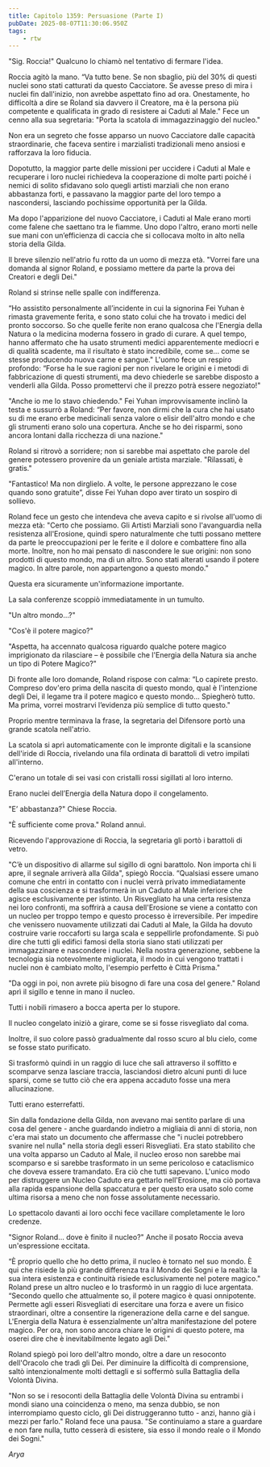 ```yaml
---
title: Capitolo 1359: Persuasione (Parte I)
pubDate: 2025-08-07T11:30:06.950Z
tags:
    - rtw
---
```



"Sig. Roccia!" Qualcuno lo chiamò nel tentativo di fermare l'idea.


Roccia agitò la mano. “Va tutto bene. Se non sbaglio, più del 30% di questi nuclei sono stati catturati da questo Cacciatore. Se avesse preso di mira i nuclei fin dall'inizio, non avrebbe aspettato fino ad ora. Onestamente, ho difficoltà a dire se Roland sia davvero il Creatore, ma è la persona più competente e qualificata in grado di resistere ai Caduti al Male." Fece un cenno alla sua segretaria: "Porta la scatola di immagazzinaggio del nucleo."


Non era un segreto che fosse apparso un nuovo Cacciatore dalle capacità straordinarie, che faceva sentire i marzialisti tradizionali meno ansiosi e rafforzava la loro fiducia.


Dopotutto, la maggior parte delle missioni per uccidere i Caduti al Male e recuperare i loro nuclei richiedeva la cooperazione di molte parti poiché i nemici di solito sfidavano solo quegli artisti marziali che non erano abbastanza forti, e passavano la maggior parte del loro tempo a nascondersi, lasciando pochissime opportunità per la Gilda.


Ma dopo l'apparizione del nuovo Cacciatore, i Caduti al Male erano morti come falene che saettano tra le fiamme. Uno dopo l'altro, erano morti nelle sue mani con un’efficienza di caccia che si collocava molto in alto nella storia della Gilda.


Il breve silenzio nell'atrio fu rotto da un uomo di mezza età. "Vorrei fare una domanda al signor Roland, e possiamo mettere da parte la prova dei Creatori e degli Dei."


Roland si strinse nelle spalle con indifferenza.


“Ho assistito personalmente all’incidente in cui la signorina Fei Yuhan è rimasta gravemente ferita, e sono stato colui che ha trovato i medici del pronto soccorso. So che quelle ferite non erano qualcosa che l'Energia della Natura o la medicina moderna fossero in grado di curare. A quel tempo, hanno affermato che ha usato strumenti medici apparentemente mediocri e di qualità scadente, ma il risultato è stato incredibile, come se... come se stesse producendo nuova carne e sangue." L'uomo fece un respiro profondo: “Forse ha le sue ragioni per non rivelare le origini e i metodi di fabbricazione di questi strumenti, ma devo chiederle se sarebbe disposto a venderli alla Gilda. Posso promettervi che il prezzo potrà essere negoziato!"


"Anche io me lo stavo chiedendo." Fei Yuhan improvvisamente inclinò la testa e sussurrò a Roland: “Per favore, non dirmi che la cura che hai usato su di me erano erbe medicinali senza valore o elisir dell'altro mondo e che gli strumenti erano solo una copertura. Anche se ho dei risparmi, sono ancora lontani dalla ricchezza di una nazione."


Roland si ritrovò a sorridere; non si sarebbe mai aspettato che parole del genere potessero provenire da un geniale artista marziale. "Rilassati, è gratis."


"Fantastico! Ma non dirglielo. A volte, le persone apprezzano le cose quando sono gratuite”, disse Fei Yuhan dopo aver tirato un sospiro di sollievo.


Roland fece un gesto che intendeva che aveva capito e si rivolse all'uomo di mezza età: "Certo che possiamo. Gli Artisti Marziali sono l'avanguardia nella resistenza all'Erosione, quindi spero naturalmente che tutti possano mettere da parte le preoccupazioni per le ferite e il dolore e combattere fino alla morte. Inoltre, non ho mai pensato di nascondere le sue origini: non sono prodotti di questo mondo, ma di un altro. Sono stati alterati usando il potere magico. In altre parole, non appartengono a questo mondo."


Questa era sicuramente un'informazione importante.


La sala conferenze scoppiò immediatamente in un tumulto.


"Un altro mondo...?"


"Cos'è il potere magico?"


"Aspetta, ha accennato qualcosa riguardo qualche potere magico imprigionato da rilasciare – è possibile che l'Energia della Natura sia anche un tipo di Potere Magico?"


Di fronte alle loro domande, Roland rispose con calma: “Lo capirete presto. Compreso dov'ero prima della nascita di questo mondo, qual è l'intenzione degli Dei, il legame tra il potere magico e questo mondo... Spiegherò tutto. Ma prima, vorrei mostrarvi l’evidenza più semplice di tutto questo."


Proprio mentre terminava la frase, la segretaria del Difensore portò una grande scatola nell'atrio.


La scatola si aprì automaticamente con le impronte digitali e la scansione dell'iride di Roccia, rivelando una fila ordinata di barattoli di vetro impilati all'interno.


C'erano un totale di sei vasi con cristalli rossi sigillati al loro interno.


Erano nuclei dell’Energia della Natura dopo il congelamento.


"E’ abbastanza?" Chiese Roccia.


"È sufficiente come prova." Roland annuì.


Ricevendo l'approvazione di Roccia, la segretaria gli portò i barattoli di vetro.


"C’è un dispositivo di allarme sul sigillo di ogni barattolo. Non importa chi li apre, il segnale arriverà alla Gilda", spiegò Roccia. “Qualsiasi essere umano comune che entri in contatto con i nuclei verrà privato immediatamente della sua coscienza e si trasformerà in un Caduto al Male inferiore che agisce esclusivamente per istinto. Un Risvegliato ha una certa resistenza nei loro confronti, ma soffrirà a causa dell'Erosione se viene a contatto con un nucleo per troppo tempo e questo processo è irreversibile. Per impedire che venissero nuovamente utilizzati dai Caduti al Male, la Gilda ha dovuto costruire varie roccaforti su larga scala e seppellirle profondamente. Si può dire che tutti gli edifici famosi della storia siano stati utilizzati per immagazzinare e nascondere i nuclei. Nella nostra generazione, sebbene la tecnologia sia notevolmente migliorata, il modo in cui vengono trattati i nuclei non è cambiato molto, l'esempio perfetto è Città Prisma."


"Da oggi in poi, non avrete più bisogno di fare una cosa del genere." Roland aprì il sigillo e tenne in mano il nucleo.


Tutti i nobili rimasero a bocca aperta per lo stupore.


Il nucleo congelato iniziò a girare, come se si fosse risvegliato dal coma.


Inoltre, il suo colore passò gradualmente dal rosso scuro al blu cielo, come se fosse stato purificato.


Si trasformò quindi in un raggio di luce che salì attraverso il soffitto e scomparve senza lasciare traccia, lasciandosi dietro alcuni punti di luce sparsi, come se tutto ciò che era appena accaduto fosse una mera allucinazione.


Tutti erano esterrefatti.


Sin dalla fondazione della Gilda, non avevano mai sentito parlare di una cosa del genere - anche guardando indietro a migliaia di anni di storia, non c'era mai stato un documento che affermasse che "i nuclei potrebbero svanire nel nulla" nella storia degli esseri Risvegliati. Era stato stabilito che una volta apparso un Caduto al Male, il nucleo eroso non sarebbe mai scomparso e si sarebbe trasformato in un seme pericoloso e cataclismico che doveva essere tramandato. Era ciò che tutti sapevano. L'unico modo per distruggere un Nucleo Caduto era gettarlo nell'Erosione, ma ciò portava alla rapida espansione della spaccatura e per questo era usato solo come ultima risorsa a meno che non fosse assolutamente necessario.


Lo spettacolo davanti ai loro occhi fece vacillare completamente le loro credenze.


"Signor Roland... dove è finito il nucleo?" Anche il posato Roccia aveva un'espressione eccitata.


“È proprio quello che ho detto prima, il nucleo è tornato nel suo mondo. È qui che risiede la più grande differenza tra il Mondo dei Sogni e la realtà: la sua intera esistenza e continuità risiede esclusivamente nel potere magico." Roland prese un altro nucleo e lo trasformò in un raggio di luce argentata. “Secondo quello che attualmente so, il potere magico è quasi onnipotente. Permette agli esseri Risvegliati di esercitare una forza e avere un fisico straordinari, oltre a consentire la rigenerazione della carne e del sangue. L'Energia della Natura è essenzialmente un'altra manifestazione del potere magico. Per ora, non sono ancora chiare le origini di questo potere, ma oserei dire che è inevitabilmente legato agli Dei."


Roland spiegò poi loro dell'altro mondo, oltre a dare un resoconto dell'Oracolo che tradì gli Dei. Per diminuire la difficoltà di comprensione, saltò intenzionalmente molti dettagli e si soffermò sulla Battaglia della Volontà Divina.


"Non so se i resoconti della Battaglia delle Volontà Divina su entrambi i mondi siano una coincidenza o meno, ma senza dubbio, se non interrompiamo questo ciclo, gli Dei distruggeranno tutto - anzi, hanno già i mezzi per farlo." Roland fece una pausa. "Se continuiamo a stare a guardare e non fare nulla, tutto cesserà di esistere, sia esso il mondo reale o il Mondo dei Sogni."


<em>Arya</em>




                                


                                



